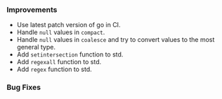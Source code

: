 ### Improvements

- Use latest patch version of go in CI.
- Handle `null` values in `compact`.
- Handle `null` values in `coalesce` and try to convert values to the most general type.
- Add `setintersection` function to std.
- Add `regexall` function to std.
- Add `regex` function to std.

### Bug Fixes

